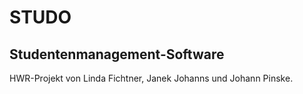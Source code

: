 # STUDO

## Studentenmanagement-Software

HWR-Projekt von Linda Fichtner, Janek Johanns und Johann Pinske.
